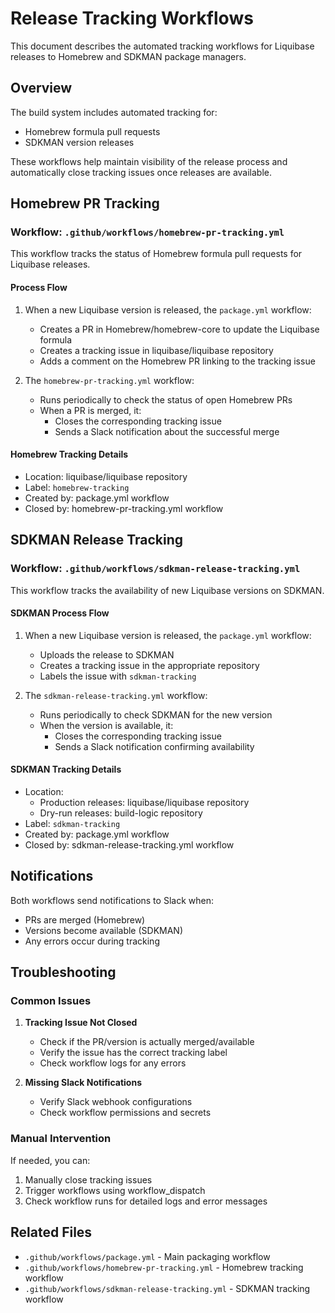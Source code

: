 # Release Tracking Workflows

This document describes the automated tracking workflows for Liquibase releases to Homebrew and SDKMAN package managers.

## Overview

The build system includes automated tracking for:

- Homebrew formula pull requests
- SDKMAN version releases

These workflows help maintain visibility of the release process and automatically close tracking issues once releases are available.

## Homebrew PR Tracking

### Workflow: `.github/workflows/homebrew-pr-tracking.yml`

This workflow tracks the status of Homebrew formula pull requests for Liquibase releases.

#### Process Flow

1. When a new Liquibase version is released, the `package.yml` workflow:
   - Creates a PR in Homebrew/homebrew-core to update the Liquibase formula
   - Creates a tracking issue in liquibase/liquibase repository
   - Adds a comment on the Homebrew PR linking to the tracking issue

2. The `homebrew-pr-tracking.yml` workflow:
   - Runs periodically to check the status of open Homebrew PRs
   - When a PR is merged, it:
     - Closes the corresponding tracking issue
     - Sends a Slack notification about the successful merge

#### Homebrew Tracking Details

- Location: liquibase/liquibase repository
- Label: `homebrew-tracking`
- Created by: package.yml workflow
- Closed by: homebrew-pr-tracking.yml workflow

## SDKMAN Release Tracking

### Workflow: `.github/workflows/sdkman-release-tracking.yml`

This workflow tracks the availability of new Liquibase versions on SDKMAN.

#### SDKMAN Process Flow

1. When a new Liquibase version is released, the `package.yml` workflow:
   - Uploads the release to SDKMAN
   - Creates a tracking issue in the appropriate repository
   - Labels the issue with `sdkman-tracking`

2. The `sdkman-release-tracking.yml` workflow:
   - Runs periodically to check SDKMAN for the new version
   - When the version is available, it:
     - Closes the corresponding tracking issue
     - Sends a Slack notification confirming availability

#### SDKMAN Tracking Details

- Location:
  - Production releases: liquibase/liquibase repository
  - Dry-run releases: build-logic repository
- Label: `sdkman-tracking`
- Created by: package.yml workflow
- Closed by: sdkman-release-tracking.yml workflow

## Notifications

Both workflows send notifications to Slack when:

- PRs are merged (Homebrew)
- Versions become available (SDKMAN)
- Any errors occur during tracking

## Troubleshooting

### Common Issues

1. **Tracking Issue Not Closed**
   - Check if the PR/version is actually merged/available
   - Verify the issue has the correct tracking label
   - Check workflow logs for any errors

2. **Missing Slack Notifications**
   - Verify Slack webhook configurations
   - Check workflow permissions and secrets

### Manual Intervention

If needed, you can:

1. Manually close tracking issues
2. Trigger workflows using workflow_dispatch
3. Check workflow runs for detailed logs and error messages

## Related Files

- `.github/workflows/package.yml` - Main packaging workflow
- `.github/workflows/homebrew-pr-tracking.yml` - Homebrew tracking workflow
- `.github/workflows/sdkman-release-tracking.yml` - SDKMAN tracking workflow
